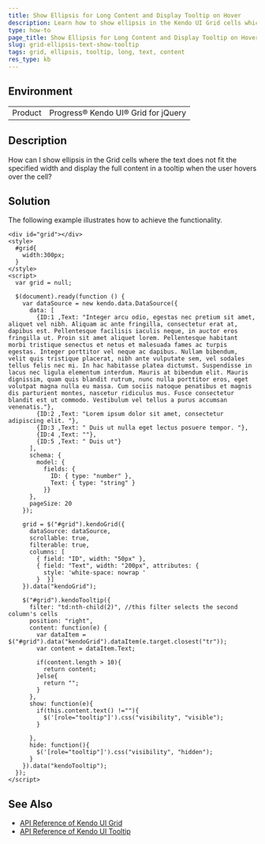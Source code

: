 ```yaml
---
title: Show Ellipsis for Long Content and Display Tooltip on Hover
description: Learn how to show ellipsis in the Kendo UI Grid cells which render long content.
type: how-to
page_title: Show Ellipsis for Long Content and Display Tooltip on Hover - Kendo UI for jQuery Data Grid
slug: grid-ellipsis-text-show-tooltip
tags: grid, ellipsis, tooltip, long, text, content
res_type: kb
---
```


## Environment

<table>
 <tr>
  <td>Product</td>
  <td>Progress® Kendo UI® Grid for jQuery</td>
 </tr>
</table>

## Description

How can I show ellipsis in the Grid cells where the text does not fit the specified width and display the full content in a tooltip when the user hovers over the cell?

## Solution

The following example illustrates how to achieve the functionality.

```dojo
<div id="grid"></div>
<style>
  #grid{
    width:300px;
  }
</style>
<script>
  var grid = null;

  $(document).ready(function () {
    var dataSource = new kendo.data.DataSource({
      data: [
        {ID:1 ,Text: "Integer arcu odio, egestas nec pretium sit amet, aliquet vel nibh. Aliquam ac ante fringilla, consectetur erat at, dapibus est. Pellentesque facilisis iaculis neque, in auctor eros fringilla ut. Proin sit amet aliquet lorem. Pellentesque habitant morbi tristique senectus et netus et malesuada fames ac turpis egestas. Integer porttitor vel neque ac dapibus. Nullam bibendum, velit quis tristique placerat, nibh ante vulputate sem, vel sodales tellus felis nec mi. In hac habitasse platea dictumst. Suspendisse in lacus nec ligula elementum interdum. Mauris at bibendum elit. Mauris dignissim, quam quis blandit rutrum, nunc nulla porttitor eros, eget volutpat magna nulla eu massa. Cum sociis natoque penatibus et magnis dis parturient montes, nascetur ridiculus mus. Fusce consectetur blandit est ut commodo. Vestibulum vel tellus a purus accumsan venenatis."},
        {ID:2 ,Text: "Lorem ipsum dolor sit amet, consectetur adipiscing elit. "},
        {ID:3 ,Text: " Duis ut nulla eget lectus posuere tempor. "},
        {ID:4 ,Text: ""},
        {ID:5 ,Text: " Duis ut"}
      ],
      schema: {
        model: {
          fields: {
            ID: { type: "number" },
            Text: { type: "string" }
          }}
      },
      pageSize: 20
    });

    grid = $("#grid").kendoGrid({
      dataSource: dataSource,
      scrollable: true,
      filterable: true,
      columns: [
        { field: "ID", width: "50px" },
        { field: "Text", width: "200px", attributes: {
          style: 'white-space: nowrap '
        }  }]
    }).data("kendoGrid");

    $("#grid").kendoTooltip({
      filter: "td:nth-child(2)", //this filter selects the second column's cells
      position: "right",
      content: function(e) {
        var dataItem = $("#grid").data("kendoGrid").dataItem(e.target.closest("tr"));
        var content = dataItem.Text;

        if(content.length > 10){
          return content;
        }else{
          return "";
        }
      },
      show: function(e){
        if(this.content.text() !=""){
          $('[role="tooltip"]').css("visibility", "visible");
        }

      },
      hide: function(){
        $('[role="tooltip"]').css("visibility", "hidden");
      }
    }).data("kendoTooltip");
  });
</script>
```

## See Also

* [API Reference of Kendo UI Grid](https://docs.telerik.com/kendo-ui/api/javascript/ui/grid)
* [API Reference of Kendo UI Tooltip](https://docs.telerik.com/kendo-ui/api/javascript/ui/tooltip)
